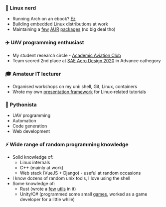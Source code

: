 ### 🐧 Linux nerd
- Running Arch on an ebook? [Ez](https://github.com/Wint3rmute/arch-linux-on-kindle)
- Building embedded Linux distributions at work
- Maintaining a [few](https://aur.archlinux.org/packages/ardupilot-mission-planner/) [AUR](https://aur.archlinux.org/packages/tnb/) [packages](https://aur.archlinux.org/packages/tiler-bin/) (no big deal tho)


### ✈️ UAV programming enthusiast
- My student research circle - [Academic Aviation Club](http://www.akl.pwr.edu.pl/)
- Team scored 2nd place at [SAE Aero Design 2020](https://www.saeaerodesign.com/) in Advance cathegory


### 🎓 Amateur IT lecturer
- Organised workshops on my uni: shell, Git, Linux, containers
- Wrote my own [presentation framework](https://github.com/Wint3rmute/it-tools-workshops) for Linux-related tutorials


### 🐍 Pythonista
- UAV programming
- Automation
- Code generation
- Web development


### ⚡ Wide range of random programming knowledge
- Solid knowledge of:
    - Linux internals
    - C++ (mainly at work)
    - Web stack (VueJS + Django) - useful at random occasions
- I know dozens of random unix tools, I love using the shell
- Some knowledge of:
    - Rust (wrote a [few](https://github.com/Wint3rmute/tiler) [utils](https://github.com/Wint3rmute/tnb) in it)
    - Unity/C# (programmed some small [games](https://marekchoinski.com/consquare/), worked as a game developer for a little while)
<!--
**Wint3rmute/Wint3rmute** is a ✨ _special_ ✨ repository because its `README.md` (this file) appears on your GitHub profile.

Here are some ideas to get you started:

- 🔭 I’m currently working on ...
- 🌱 I’m currently learning ...
- 👯 I’m looking to collaborate on ...
- 🤔 I’m looking for help with ...
- 💬 Ask me about ...
- 📫 How to reach me: ...
- 😄 Pronouns: ...
- ⚡ Fun fact: ...
-->
